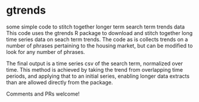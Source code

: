 # gtrends
some simple code to stitch together longer term search term trends data 
This code uses the gtrends R package to download and stitch together long time series data on seach term trends. The code as is collects trends on a number of phrases pertaining to the housing market, but can be modified to look for any number of phrases.  

The final output is a time series csv of the search term, normalized over time. This method is achieved by taking the trend from overlapping time periods, and applying that to an initial series, enabling longer data extracts than are allowed directly from the package.  

Comments and PRs welcome!
